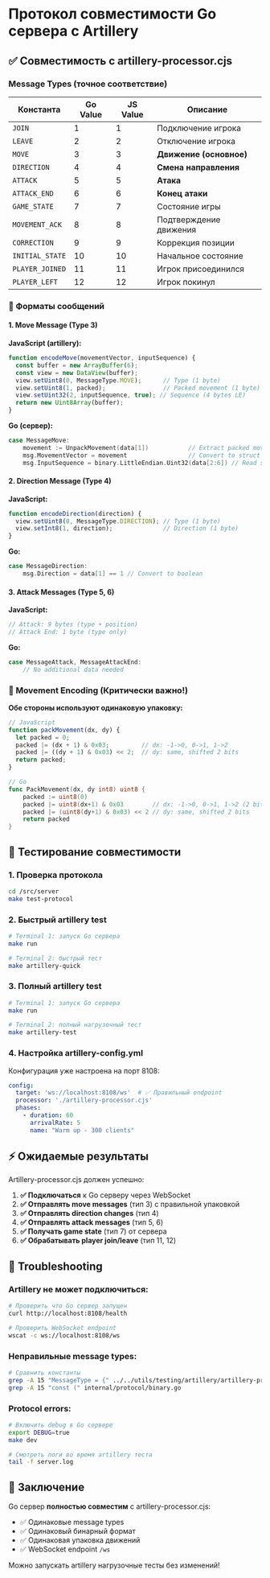 # Протокол совместимости Go сервера с Artillery

## ✅ Совместимость с artillery-processor.cjs

### Message Types (точное соответствие)

| Константа | Go Value | JS Value | Описание |
|-----------|----------|----------|----------|
| `JOIN` | 1 | 1 | Подключение игрока |
| `LEAVE` | 2 | 2 | Отключение игрока |
| `MOVE` | 3 | 3 | **Движение (основное)** |
| `DIRECTION` | 4 | 4 | **Смена направления** |
| `ATTACK` | 5 | 5 | **Атака** |
| `ATTACK_END` | 6 | 6 | **Конец атаки** |
| `GAME_STATE` | 7 | 7 | Состояние игры |
| `MOVEMENT_ACK` | 8 | 8 | Подтверждение движения |
| `CORRECTION` | 9 | 9 | Коррекция позиции |
| `INITIAL_STATE` | 10 | 10 | Начальное состояние |
| `PLAYER_JOINED` | 11 | 11 | Игрок присоединился |
| `PLAYER_LEFT` | 12 | 12 | Игрок покинул |

### 🔧 Форматы сообщений

#### 1. **Move Message** (Type 3)
**JavaScript (artillery):**
```javascript
function encodeMove(movementVector, inputSequence) {
  const buffer = new ArrayBuffer(6);
  const view = new DataView(buffer);
  view.setUint8(0, MessageType.MOVE);      // Type (1 byte)
  view.setUint8(1, packed);                // Packed movement (1 byte)
  view.setUint32(2, inputSequence, true); // Sequence (4 bytes LE)
  return new Uint8Array(buffer);
}
```

**Go (сервер):**
```go
case MessageMove:
    movement := UnpackMovement(data[1])           // Extract packed movement
    msg.MovementVector = movement                 // Convert to struct
    msg.InputSequence = binary.LittleEndian.Uint32(data[2:6]) // Read sequence
```

#### 2. **Direction Message** (Type 4)
**JavaScript:**
```javascript
function encodeDirection(direction) {
  view.setUint8(0, MessageType.DIRECTION); // Type (1 byte)
  view.setInt8(1, direction);              // Direction (1 byte)
}
```

**Go:**
```go
case MessageDirection:
    msg.Direction = data[1] == 1 // Convert to boolean
```

#### 3. **Attack Messages** (Type 5, 6)
**JavaScript:**
```javascript
// Attack: 9 bytes (type + position)
// Attack End: 1 byte (type only)
```

**Go:**
```go
case MessageAttack, MessageAttackEnd:
    // No additional data needed
```

### 🔄 Movement Encoding (Критически важно!)

**Обе стороны используют одинаковую упаковку:**

```javascript
// JavaScript
function packMovement(dx, dy) {
  let packed = 0;
  packed |= (dx + 1) & 0x03;         // dx: -1->0, 0->1, 1->2
  packed |= ((dy + 1) & 0x03) << 2;  // dy: same, shifted 2 bits
  return packed;
}
```

```go
// Go
func PackMovement(dx, dy int8) uint8 {
    packed := uint8(0)
    packed |= uint8(dx+1) & 0x03        // dx: -1->0, 0->1, 1->2 (2 bits)
    packed |= (uint8(dy+1) & 0x03) << 2 // dy: same, shifted 2 bits
    return packed
}
```

## 🧪 Тестирование совместимости

### 1. Проверка протокола
```bash
cd /src/server
make test-protocol
```

### 2. Быстрый artillery test
```bash
# Terminal 1: запуск Go сервера
make run

# Terminal 2: быстрый тест
make artillery-quick
```

### 3. Полный artillery test
```bash
# Terminal 1: запуск Go сервера
make run

# Terminal 2: полный нагрузочный тест
make artillery-test
```

### 4. Настройка artillery-config.yml

Конфигурация уже настроена на порт 8108:
```yaml
config:
  target: 'ws://localhost:8108/ws'  # ✅ Правильный endpoint
  processor: './artillery-processor.cjs'
  phases:
    - duration: 60
      arrivalRate: 5
      name: "Warm up - 300 clients"
```

## ⚡ Ожидаемые результаты

Artillery-processor.cjs должен успешно:

1. **✅ Подключаться** к Go серверу через WebSocket
2. **✅ Отправлять move messages** (тип 3) с правильной упаковкой
3. **✅ Отправлять direction changes** (тип 4)
4. **✅ Отправлять attack messages** (тип 5, 6)
5. **✅ Получать game state** (тип 7) от сервера
6. **✅ Обрабатывать player join/leave** (тип 11, 12)

## 🐛 Troubleshooting

### Artillery не может подключиться:
```bash
# Проверить что Go сервер запущен
curl http://localhost:8108/health

# Проверить WebSocket endpoint
wscat -c ws://localhost:8108/ws
```

### Неправильные message types:
```bash
# Сравнить константы
grep -A 15 "MessageType = {" ../../utils/testing/artillery/artillery-processor.cjs
grep -A 15 "const (" internal/protocol/binary.go
```

### Protocol errors:
```bash
# Включить debug в Go сервере
export DEBUG=true
make dev

# Смотреть логи во время artillery теста
tail -f server.log
```

## 🎯 Заключение

Go сервер **полностью совместим** с artillery-processor.cjs:
- ✅ Одинаковые message types
- ✅ Одинаковый бинарный формат
- ✅ Одинаковая упаковка движений
- ✅ WebSocket endpoint `/ws`

Можно запускать artillery нагрузочные тесты без изменений!
